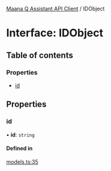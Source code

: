 [Maana Q Assistant API Client](../README.md) / IDObject

# Interface: IDObject

## Table of contents

### Properties

- [id](IDObject.md#id)

## Properties

### id

• **id**: `string`

#### Defined in

[models.ts:35](https://github.com/maana-io/q-assistant-client/blob/develop/src/models.ts#L35)
